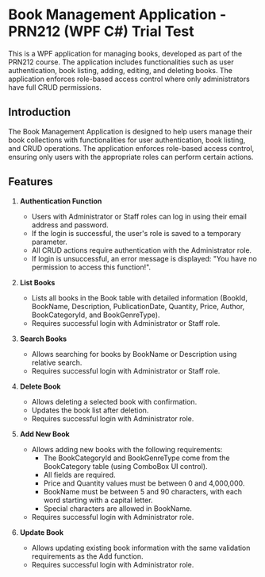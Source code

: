# Book Management Application - PRN212 (WPF C#) Trial Test
This is a WPF application for managing books, developed as part of the PRN212 course. The application includes functionalities such as user authentication, book listing, adding, editing, and deleting books. The application enforces role-based access control where only administrators have full CRUD permissions.
## Introduction

The Book Management Application is designed to help users manage their book collections with functionalities for user authentication, book listing, and CRUD operations. The application enforces role-based access control, ensuring only users with the appropriate roles can perform certain actions.

## Features

1. **Authentication Function**
    - Users with Administrator or Staff roles can log in using their email address and password.
    - If the login is successful, the user's role is saved to a temporary parameter.
    - All CRUD actions require authentication with the Administrator role.
    - If login is unsuccessful, an error message is displayed: "You have no permission to access this function!".

2. **List Books**
    - Lists all books in the Book table with detailed information (BookId, BookName, Description, PublicationDate, Quantity, Price, Author, BookCategoryId, and BookGenreType).
    - Requires successful login with Administrator or Staff role.

3. **Search Books**
    - Allows searching for books by BookName or Description using relative search.
    - Requires successful login with Administrator or Staff role.

4. **Delete Book**
    - Allows deleting a selected book with confirmation.
    - Updates the book list after deletion.
    - Requires successful login with Administrator role.

5. **Add New Book**
    - Allows adding new books with the following requirements:
        - The BookCategoryId and BookGenreType come from the BookCategory table (using ComboBox UI control).
        - All fields are required.
        - Price and Quantity values must be between 0 and 4,000,000.
        - BookName must be between 5 and 90 characters, with each word starting with a capital letter.
        - Special characters are allowed in BookName.
    - Requires successful login with Administrator role.

6. **Update Book**
    - Allows updating existing book information with the same validation requirements as the Add function.
    - Requires successful login with Administrator role.
